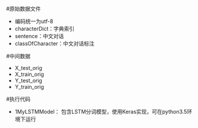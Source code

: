 #原始数据文件
* 编码统一为utf-8
* characterDict：字典索引
* sentence：中文对话
* classOfCharacter：中文对话标注

#中间数据
* X\_test\_orig
* X\_train\_orig
* Y\_test\_orig
* Y\_train\_orig

#执行代码
* 1MyLSTMModel： 包含LSTM分词模型，使用Keras实现，可在python3.5环境下运行

